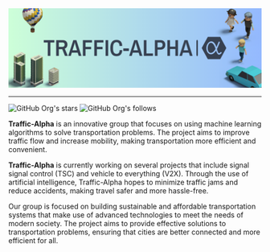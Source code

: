 <div align=center>
    <img src=https://github.com/Traffic-Alpha/.github/blob/main/profile/banner.png>
</div>

---

![GitHub Org's stars](https://img.shields.io/github/stars/Traffic-Alpha?style=social)
![GitHub Org's follows](https://img.shields.io/github/followers/Traffic-Alpha?style=social)

**Traffic-Alpha** is an innovative group that focuses on using machine learning algorithms to solve transportation problems. The project aims to improve traffic flow and increase mobility, making transportation more efficient and convenient. 

**Traffic-Alpha** is currently working on several projects that include signal signal control (TSC) and vehicle to everything (V2X). Through the use of artificial intelligence, Traffic-Alpha hopes to minimize traffic jams and reduce accidents, making travel safer and more hassle-free.


Our group is focused on building sustainable and affordable transportation systems that make use of advanced technologies to meet the needs of modern society. The project aims to provide effective solutions to transportation problems, ensuring that cities are better connected and more efficient for all.